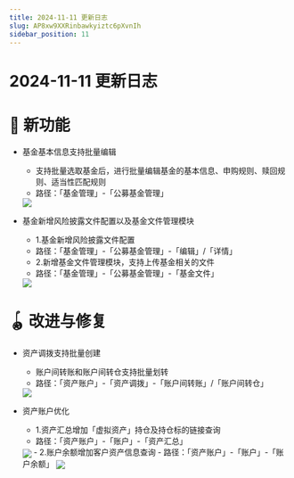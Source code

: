 ```yaml
---
title: 2024-11-11 更新日志
slug: AP8xw9XXRinbawkyiztc6pXvnIh
sidebar_position: 11
---
```



# 2024-11-11 更新日志

# 🎉 新功能

- 基金基本信息支持批量编辑
    - 支持批量选取基金后，进行批量编辑基金的基本信息、申购规则、赎回规则、适当性匹配规则
    - 路径：「基金管理」-「公募基金管理」
    <img src="/assets/EPGnbbyZsovp9LxknPTc7z4gnhe.png" src-width="1280" src-height="832" align="center"/>

- 基金新增风险披露文件配置以及基金文件管理模块
    - 1.基金新增风险披露文件配置
    - 路径：「基金管理」-「公募基金管理」-「编辑」/「详情」
    - 2.新增基金文件管理模块，支持上传基金相关的文件
    - 路径：「基金管理」-「公募基金管理」-「基金文件」
    <img src="/assets/LaMob64O7oiHV4xo315cWi9Gnte.png" src-width="1280" src-height="830" align="center"/>

# 🪀 改进与修复

- 资产调拨支持批量创建
    - 账户间转账和账户间转仓支持批量划转
    - 路径：「资产账户」-「资产调拨」-「账户间转账」/「账户间转仓」
    <img src="/assets/NbIMb07s9osj3Cx8MfacdVC2nbd.png" src-width="3752" src-height="1080" align="center"/>

- 资产账户优化
    - 1.资产汇总增加「虚拟资产」持仓及持仓标的链接查询
    - 路径：「资产账户」-「账户」-「资产汇总」
    <img src="/assets/V9qQbTjcKou1rAxdZvUcV0qcnic.png" src-width="3198" src-height="1246" align="center"/>
    - 2.账户余额增加客户资产信息查询
    - 路径：「资产账户」-「账户」-「账户余额」
    <img src="/assets/J5I2bSW6GoSegIx1OJhcQ5gXn3f.png" src-width="3328" src-height="1534" align="center"/>
    
